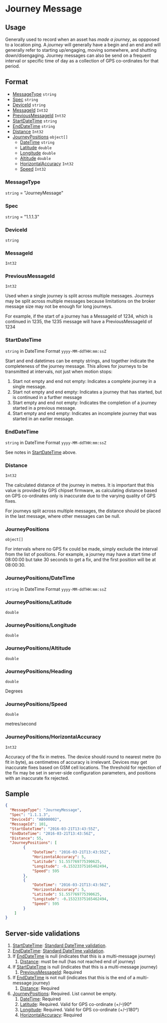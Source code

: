 # Journey Message
## Usage
Generally used to record when an asset has *made a journey*, as oppposed to a location ping. A *journey* will generally have a begin and an end and will generally refer to starting up/engaging, moving somewhere, and shutting down/disengaging. Journey messages can also be send on a frequent interval or specific time of day as a collection of GPS co-ordinates for that period.


## Format
* [MessageType](#messagetype) ```string```
* [Spec](#spec) ```string```
* [DeviceId](#deviceid) ```string```
* [MessageId](#messageid) ```Int32```
* [PreviousMessageId](#previousmessageid) ```Int32```
* [StartDateTime](#startdatetime) ```string```
* [EndDateTime](#startdatetime) ```string```
* [Distance](#distance) ```Int32```
* [JourneyPositions](#journeypositions)  ```object[]```
    * [DateTime](#journeypositionsdatetime) ```string```
    * [Latitude](#journeypositionslatitude) ```double```
    * [Longitude](#journeypositionslongitude) ```double```
    * [Altitude](#journeypositionsaltitude) ```double```
    * [HorizontalAccuracy](#journeypositionshorizontalaccuracy) ```Int32```
    * [Speed](#journeypositionsspeed) ```Int32```

### MessageType
```string``` = "JourneyMessage"
### Spec
```string``` = "1.1.1.3"
### DeviceId
```string``` 
### MessageId
```Int32```
### PreviousMessageId
```Int32```

Used when a single journey is split across multiple messages. Journeys may be split across multiple messages because limitations on the broker message size may not be enough for long journeys.

For example, if the start of a journey has a MessageId of 1234, which is continued in 1235, the 1235 message will have a PreviousMessageId of 1234
### StartDateTime
```string``` in DateTime Format ```yyyy-MM-ddTHH:mm:ssZ```

Start and end datetimes can be empty strings, and together indicate the completeness of the journey message. This allows for journeys to be transmitted at intervals, not just when motion stops:
1.	Start not empty and end not empty: Indicates a complete journey in a single message.
2.	Start not empty and end empty: Indicates a journey that has started, but is continued in a further message
3.	Start empty and end not empty: Indicates the completion of a journey started in a previous message.
4.	Start empty and end empty: Indicates an incomplete journey that was started in an earlier message.

### EndDateTime
```string``` in DateTime Format ```yyyy-MM-ddTHH:mm:ssZ```

See notes in [StartDateTime](#startdatetime) above.

### Distance
```Int32```

The calculated distance of the journey in metres. It is important that this value is provided by GPS chipset firmware, as calculating distance based on GPS co-ordinates only is inaccurate due to the varying quality of GPS fixes.

For journeys split across multiple messages, the distance should be placed in the last message, where other messages can be null.

### JourneyPositions
```object[]```

For intervals where no GPS fix could be made, simply exclude the interval from the list of positions. For example, a journey may have a start time of 08:00:00 but take 30 seconds to get a fix, and the first position will be at 08:00:30. 

### JourneyPositions/DateTime
```string``` in DateTime Format ```yyyy-MM-ddTHH:mm:ssZ```

### JourneyPositions/Latitude
```double``` 
### JourneyPositions/Longitude
```double``` 
### JourneyPositions/Altitude
```double``` 
### JourneyPositions/Heading
```double```

Degrees
### JourneyPositions/Speed
```double``` 

metres/second
### JourneyPositions/HorizontalAccuracy
```Int32``` 

Accuracy of the fix in metres. The device should round to nearest metre (to fit in byte), as centimetres of accuracy is irrelevant. Devices may get inaccurate fixes based on GSM cell locations. The threshold for rejection of the fix may be set in server-side configuration parameters, and positions with an inaccurate fix rejected.

## Sample
```JSON
{
  "MessageType": "JourneyMessage",
  "Spec": "1.1.1.3",
  "DeviceId": "AB000002",
  "MessageId": 101,
  "StartDateTime": "2016-03-21T13:43:55Z",
  "EndDateTime": "2016-03-21T13:43:56Z",
  "Distance": 55,
  "JourneyPositions": [
        {
            "DateTime": "2016-03-21T13:43:55Z",
            "HorizontalAccuracy": 5,
            "Latitude": 51.557769775390625,
            "Longitude": -0.15323375165462494,
            "Speed": 595
        },
        {
            "DateTime": "2016-03-21T13:43:56Z",
            "HorizontalAccuracy": 5,
            "Latitude": 51.557769775390625,
            "Longitude": -0.15323375165462494,
            "Speed": 595
        }
    ]
}
```

## Server-side validations
1. [StartDateTime](#startdatetime): [Standard DateTime validation](../00-UsageNotes/DateTime-Formatting.md#standardddateTimevalidation).
2. [EndDateTime](#startdatetime): [Standard DateTime validation](../00-UsageNotes/DateTime-Formatting.md#standardddateTimevalidation).
3. If [EndDateTime](#startdatetime) is null (indicates that this is a multi-message journey)
    1. [Distance](#distance): must be null (has not reached end of journey)
4. If [StartDateTime](#startdatetime) is null (indicates that this is a multi-message journey)
    1. [PreviousMessageId](#previousmessageid): Required
4. If [EndDateTime](#startdatetime) is not null (indicates that this is the end of a multi-message journey)
    1. [Distance](#distance): Required
5. [JourneyPositions](#journeypositions): Required. List cannot be empty.
    1. [DateTime](#journeypositionsdatetime): Required
    2. [Latitude](#journeypositionslatitude): Required. Valid for GPS co-ordinate (+/–)90°
    3. [Longitude](#journeypositionslongitude): Required. Valid for GPS co-ordinate (+/–)180°)
    4. [HorizontalAccuracy](#journeypositionshorizontalaccuracy): Required